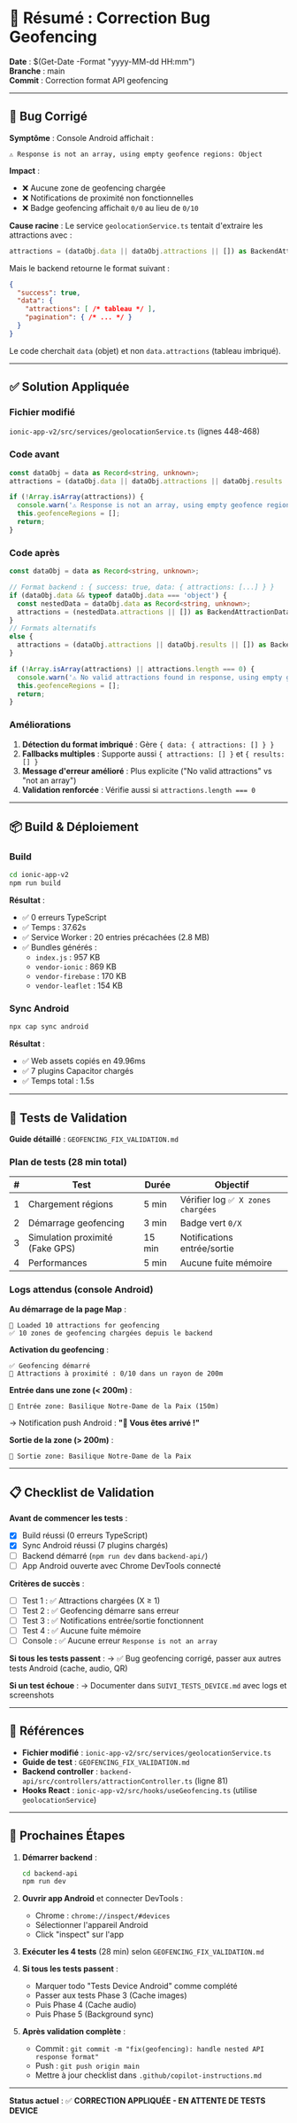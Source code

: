# 🔧 Résumé : Correction Bug Geofencing

**Date** : $(Get-Date -Format "yyyy-MM-dd HH:mm")  
**Branche** : main  
**Commit** : Correction format API geofencing

---

## 🐛 Bug Corrigé

**Symptôme** : Console Android affichait :
```
⚠️ Response is not an array, using empty geofence regions: Object
```

**Impact** :
- ❌ Aucune zone de geofencing chargée
- ❌ Notifications de proximité non fonctionnelles
- ❌ Badge geofencing affichait `0/0` au lieu de `0/10`

**Cause racine** :
Le service `geolocationService.ts` tentait d'extraire les attractions avec :
```typescript
attractions = (dataObj.data || dataObj.attractions || []) as BackendAttractionData[];
```

Mais le backend retourne le format suivant :
```json
{
  "success": true,
  "data": {
    "attractions": [ /* tableau */ ],
    "pagination": { /* ... */ }
  }
}
```

Le code cherchait `data` (objet) et non `data.attractions` (tableau imbriqué).

---

## ✅ Solution Appliquée

### Fichier modifié
`ionic-app-v2/src/services/geolocationService.ts` (lignes 448-468)

### Code avant
```typescript
const dataObj = data as Record<string, unknown>;
attractions = (dataObj.data || dataObj.attractions || dataObj.results || []) as BackendAttractionData[];

if (!Array.isArray(attractions)) {
  console.warn('⚠️ Response is not an array, using empty geofence regions:', data);
  this.geofenceRegions = [];
  return;
}
```

### Code après
```typescript
const dataObj = data as Record<string, unknown>;

// Format backend : { success: true, data: { attractions: [...] } }
if (dataObj.data && typeof dataObj.data === 'object') {
  const nestedData = dataObj.data as Record<string, unknown>;
  attractions = (nestedData.attractions || []) as BackendAttractionData[];
} 
// Formats alternatifs
else {
  attractions = (dataObj.attractions || dataObj.results || []) as BackendAttractionData[];
}

if (!Array.isArray(attractions) || attractions.length === 0) {
  console.warn('⚠️ No valid attractions found in response, using empty geofence regions:', data);
  this.geofenceRegions = [];
  return;
}
```

### Améliorations
1. **Détection du format imbriqué** : Gère `{ data: { attractions: [] } }`
2. **Fallbacks multiples** : Supporte aussi `{ attractions: [] }` et `{ results: [] }`
3. **Message d'erreur amélioré** : Plus explicite ("No valid attractions" vs "not an array")
4. **Validation renforcée** : Vérifie aussi si `attractions.length === 0`

---

## 📦 Build & Déploiement

### Build
```bash
cd ionic-app-v2
npm run build
```

**Résultat** :
- ✅ 0 erreurs TypeScript
- ✅ Temps : 37.62s
- ✅ Service Worker : 20 entries précachées (2.8 MB)
- ✅ Bundles générés :
  - `index.js` : 957 KB
  - `vendor-ionic` : 869 KB
  - `vendor-firebase` : 170 KB
  - `vendor-leaflet` : 154 KB

### Sync Android
```bash
npx cap sync android
```

**Résultat** :
- ✅ Web assets copiés en 49.96ms
- ✅ 7 plugins Capacitor chargés
- ✅ Temps total : 1.5s

---

## 🧪 Tests de Validation

**Guide détaillé** : `GEOFENCING_FIX_VALIDATION.md`

### Plan de tests (28 min total)

| # | Test | Durée | Objectif |
|---|------|-------|----------|
| 1 | Chargement régions | 5 min | Vérifier log `✅ X zones chargées` |
| 2 | Démarrage geofencing | 3 min | Badge vert `0/X` |
| 3 | Simulation proximité (Fake GPS) | 15 min | Notifications entrée/sortie |
| 4 | Performances | 5 min | Aucune fuite mémoire |

### Logs attendus (console Android)

**Au démarrage de la page Map** :
```
📍 Loaded 10 attractions for geofencing
✅ 10 zones de geofencing chargées depuis le backend
```

**Activation du geofencing** :
```
✅ Geofencing démarré
📍 Attractions à proximité : 0/10 dans un rayon de 200m
```

**Entrée dans une zone (< 200m)** :
```
📍 Entrée zone: Basilique Notre-Dame de la Paix (150m)
```
→ Notification push Android : **"🎯 Vous êtes arrivé !"**

**Sortie de la zone (> 200m)** :
```
🚪 Sortie zone: Basilique Notre-Dame de la Paix
```

---

## 📋 Checklist de Validation

**Avant de commencer les tests** :
- [x] Build réussi (0 erreurs TypeScript)
- [x] Sync Android réussi (7 plugins chargés)
- [ ] Backend démarré (`npm run dev` dans `backend-api/`)
- [ ] App Android ouverte avec Chrome DevTools connecté

**Critères de succès** :
- [ ] Test 1 : ✅ Attractions chargées (X ≥ 1)
- [ ] Test 2 : ✅ Geofencing démarre sans erreur
- [ ] Test 3 : ✅ Notifications entrée/sortie fonctionnent
- [ ] Test 4 : ✅ Aucune fuite mémoire
- [ ] Console : ✅ Aucune erreur `Response is not an array`

**Si tous les tests passent** :
→ ✅ Bug geofencing corrigé, passer aux autres tests Android (cache, audio, QR)

**Si un test échoue** :
→ Documenter dans `SUIVI_TESTS_DEVICE.md` avec logs et screenshots

---

## 🔗 Références

- **Fichier modifié** : `ionic-app-v2/src/services/geolocationService.ts`
- **Guide de test** : `GEOFENCING_FIX_VALIDATION.md`
- **Backend controller** : `backend-api/src/controllers/attractionController.ts` (ligne 81)
- **Hooks React** : `ionic-app-v2/src/hooks/useGeofencing.ts` (utilise `geolocationService`)

---

## 🚀 Prochaines Étapes

1. **Démarrer backend** :
   ```bash
   cd backend-api
   npm run dev
   ```

2. **Ouvrir app Android** et connecter DevTools :
   - Chrome : `chrome://inspect/#devices`
   - Sélectionner l'appareil Android
   - Click "inspect" sur l'app

3. **Exécuter les 4 tests** (28 min) selon `GEOFENCING_FIX_VALIDATION.md`

4. **Si tous les tests passent** :
   - Marquer todo "Tests Device Android" comme complété
   - Passer aux tests Phase 3 (Cache images)
   - Puis Phase 4 (Cache audio)
   - Puis Phase 5 (Background sync)

5. **Après validation complète** :
   - Commit : `git commit -m "fix(geofencing): handle nested API response format"`
   - Push : `git push origin main`
   - Mettre à jour checklist dans `.github/copilot-instructions.md`

---

**Status actuel** : ✅ **CORRECTION APPLIQUÉE - EN ATTENTE DE TESTS DEVICE**
